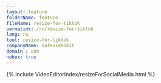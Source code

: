 ```yaml
---
layout: feature
folderName: feature
fileName: resize-for-tiktok
permalink: /ru/resize-for-tiktok
lang: ru
tool: resize-for-tiktok
companyName: safevideokit
domain : com
nobox: true
---
```


{% include VideoEditorIndex/resizeForSocialMedia.html %}

   